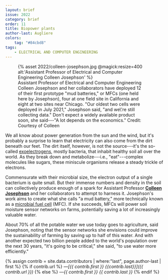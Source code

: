 ```yaml
---
layout: brief
issue: 2022
category: brief
order: 11
title: Biopower plants
author-last: Augliere
colors:
    tag: "#84cbd8"
tags:
    - ELECTRICAL AND COMPUTER ENGINEERING
---
```

<figure style="width:400px">
  {% asset 2022/colleen-josephson.jpg @magick:resize=400 alt:'Assistant Professor of Electrical and Computer Engineering Colleen Josephson' %}<figcaption markdown="span">Assistant Professor of Electrical and Computer Engineering Colleen Josephson and her collaborators have deployed 12 of their first prototype "mud batteries," or MFCs (one held here by Josephson), four at one field site in California and eight at two sites near Chicago. "Our oldest two cells were deployed in July 2021," Josephson said, "and we\'re still collecting data." Don't expect a widely available product soon, she said---"A lot depends on the economics." Credit: Courtesy of Colleen </figcaption>
</figure>

We all know about power generation from the sun and the wind, but it's probably a surprise to learn that electricity can also come from the dirt beneath our feet. The dirt itself, however, is not the source---it's the so-called [exoelectrogens](https://en.wikipedia.org/wiki/Exoelectrogen), mostly bacteria, that inhabit healthy soil all over the world. As they break down and metabolize---i.e., "eat"---complex molecules like sugars, these miniscule organisms release a steady trickle of electrons.

Commensurate with their microbial size, the electron output of a single bacterium is quite small. But their immense numbers and density in the soil can collectively produce enough of a spark for Assistant Professor [**Colleen Josephson**](https://people.ucsc.edu/~cojoseph/) and her collaborators to attempt to harness it. Josephson's work aims to create what she calls "a mud battery," more technically known as a [microbial fuel cell](https://en.wikipedia.org/wiki/Microbial_fuel_cell) (MFC). If she succeeds, MFCs will power soil moisture sensor networks on farms, potentially saving a lot of increasingly valuable water.

About 70% of all the potable water we use today goes to agriculture, said Josephson, noting that the sensor networks she envisions could improve the sustainability of farming by saving up to half of this water. And with another expected two billion people added to the world's population over the next 30 years, "it's going to be critical," she said, "to use water more efficiently."

{% assign contrib = site.data.contributors | where:"last", page.author-last | first %}
{% if contrib.url %}
*&mdash;[{{ contrib.first }} {{contrib.last}}]({{ contrib.url }})*
{% else %}
*&mdash;{{ contrib.first }} {{ contrib.last }}*
{% endif %}
